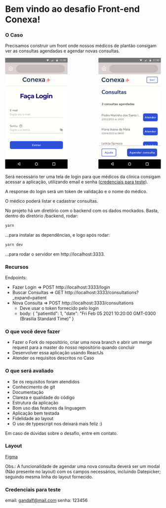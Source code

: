 # Bem vindo ao desafio Front-end Conexa!

### O Caso

Precisamos construir um front onde nossos médicos de plantão consigam ver as consultas agendadas e agendar novas consultas.

<div width="100%" >
    <img src="/images/login_320x568px.png" width="40%"  />
    <img src="/images/home_320x568px.png" width="40%" align="right"/>
</div>

Será necessário ter uma tela de login para que médicos da clínica consigam acessar a aplicação, utilizando email e senha ([credenciais para teste](#credenciais-para-teste)).

A response do login será um token de validação e o nome do médico.

O médico poderá listar e cadastrar consultas.

No projeto há um diretório com o backend com os dados mockados. Basta, dentro do diretório /backend, rodar:

```bash
yarn
```

...para instalar as dependências, e logo após rodar:

```bash
yarn dev
```

...para rodar o servidor em http://localhost:3333.

### Recursos

Endpoints:

- Fazer Login => POST http://localhost:3333/login
- Buscar Consultas => GET http://localhost:3333/consultations?_expand=patient
- Nova Consulta => POST http://localhost:3333/consultations
  - Deve usar o token fornecido pelo login
  - body: {
    "patientId": 1,
    "date": "Fri Feb 05 2021 10:20:00 GMT-0300 (Brasilia Standard Time)"
    }

### O que você deve fazer

- Fazer o Fork do repositório, criar uma nova branch e abrir um merge request para a master do nosso repositório quando concluir
- Desenvolver essa aplicação usando ReactJs
- Atender os requisitos descritos no Caso

### O que será avaliado

- Se os requisitos foram atendidos
- Conhecimento de git
- Documentação
- Clareza e qualidade do código
- Estrutura da aplicação
- Bom uso das features da linguagem
- Aplicação bem testada
- Fidelidade ao layout
- O uso de typescript nos deixará mais feliz :)

Em caso de dúvidas sobre o desafio, entre em contato.

### Layout

[Figma](https://www.figma.com/file/eaD2LIOcswFJO2SblVyIeq/Desafio-frontend-Conexa?node-id=1%3A446)

Obs.: A funcionalidade de agendar uma nova consulta deverá ser um modal (Não presente no layout) com os campos necessários, incluindo Datepicker; seguindo mesma linha do layout fornecido.

### Credenciais para teste

email: gandalf@mail.com
senha: 123456
